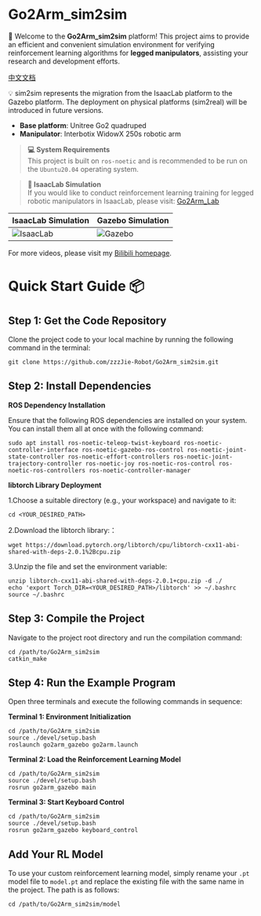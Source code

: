 # Go2Arm_sim2sim
🚀 Welcome to the **Go2Arm_sim2sim** platform! This project aims to provide an efficient and convenient simulation environment for verifying reinforcement learning algorithms for **legged manipulators**, assisting your research and development efforts.

[中文文档](https://github.com/zzzJie-Robot/Go2Arm_sim2sim/blob/main/README_CN.md "中文文档")

💡 sim2sim represents the migration from the IsaacLab platform to the Gazebo platform. The deployment on physical platforms (sim2real) will be introduced in future versions.

- **Base platform**: Unitree Go2 quadruped
- **Manipulator**: Interbotix WidowX 250s robotic arm

>**💻 System Requirements**  
>This project is built on `ros-noetic` and is recommended to be run on the `Ubuntu20.04` operating system.

>**📢 IsaacLab Simulation**  
>If you would like to conduct reinforcement learning training for legged robotic manipulators in IsaacLab, please visit:
>[Go2Arm_Lab](https://github.com/zzzJie-Robot/Go2Arm_Lab)

| IsaacLab Simulation | Gazebo Simulation |
|--------------------|-------------------|
| ![IsaacLab](https://github.com/zzzJie-Robot/Go2Arm_Lab/raw/main/video/IsaacLab.gif) | ![Gazebo](https://github.com/zzzJie-Robot/Go2Arm_Lab/raw/main/video/Gazebo.gif) |

For more videos, please visit my [Bilibili homepage](https://space.bilibili.com/400627082?spm_id_from=333.1007.0.0).

# Quick Start Guide 📦
## Step 1: Get the Code Repository
Clone the project code to your local machine by running the following command in the terminal:  
```
git clone https://github.com/zzzJie-Robot/Go2Arm_sim2sim.git
```

## Step 2: Install Dependencies
**ROS Dependency Installation**

Ensure that the following ROS dependencies are installed on your system. You can install them all at once with the following command:
```
sudo apt install ros-noetic-teleop-twist-keyboard ros-noetic-controller-interface ros-noetic-gazebo-ros-control ros-noetic-joint-state-controller ros-noetic-effort-controllers ros-noetic-joint-trajectory-controller ros-noetic-joy ros-noetic-ros-control ros-noetic-ros-controllers ros-noetic-controller-manager
```
**libtorch Library Deployment**

1.Choose a suitable directory (e.g., your workspace) and navigate to it:
```
cd <YOUR_DESIRED_PATH>
```
2.Download the libtorch library:：
```
wget https://download.pytorch.org/libtorch/cpu/libtorch-cxx11-abi-shared-with-deps-2.0.1%2Bcpu.zip
```
3.Unzip the file and set the environment variable:
```
unzip libtorch-cxx11-abi-shared-with-deps-2.0.1+cpu.zip -d ./
echo 'export Torch_DIR=<YOUR_DESIRED_PATH>/libtorch' >> ~/.bashrc
source ~/.bashrc
```

## Step 3: Compile the Project
Navigate to the project root directory and run the compilation command:

```
cd /path/to/Go2Arm_sim2sim
catkin_make
```

## Step 4: Run the Example Program
Open three terminals and execute the following commands in sequence:

**Terminal 1: Environment Initialization**
```
cd /path/to/Go2Arm_sim2sim
source ./devel/setup.bash
roslaunch go2arm_gazebo go2arm.launch
```
**Terminal 2: Load the Reinforcement Learning Model**
```
cd /path/to/Go2Arm_sim2sim
source ./devel/setup.bash
rosrun go2arm_gazebo main
```
**Terminal 3: Start Keyboard Control**
```
cd /path/to/Go2Arm_sim2sim
source ./devel/setup.bash
rosrun go2arm_gazebo keyboard_control
```

## Add Your RL Model
To use your custom reinforcement learning model, simply rename your `.pt` model file to `model.pt` and replace the existing file with the same name in the project. The path is as follows:
```
cd /path/to/Go2Arm_sim2sim/model
```
